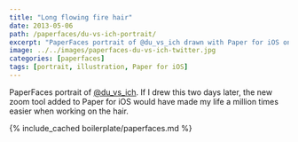 ```yaml
---
title: "Long flowing fire hair"
date: 2013-05-06
path: /paperfaces/du-vs-ich-portrait/
excerpt: "PaperFaces portrait of @du_vs_ich drawn with Paper for iOS on an iPad."
image: ../../images/paperfaces-du-vs-ich-twitter.jpg
categories: [paperfaces]
tags: [portrait, illustration, Paper for iOS]
---
```


PaperFaces portrait of [@du_vs_ich](https://twitter.com/du_vs_ich). If I drew this two days later, the new zoom tool added to Paper for iOS would have made my life a million times easier when working on the hair.

{% include_cached boilerplate/paperfaces.md %}
